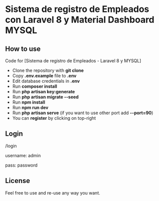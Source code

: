 # Sistema de registro de Empleados con Laravel 8 y Material Dashboard MYSQL

## How to use

Code for [Sistema de registro de Empleados - Laravel 8 y MYSQL]

- Clone the repository with __git clone__
- Copy __.env.example__ file to __.env__
- Edit database credentials in __.env__
- Run __composer install__
- Run __php artisan key:generate__
- Run __php artisan migrate --seed__
- Run __npm install__
- Run __npm run dev__
- Run __php artisan serve__ (if you want to use other port add __--port=90__)
- You can __register__ by clicking on top-right

## Login

/login

username: admin


pass:  password


## License


Feel free to use and re-use any way you want.

